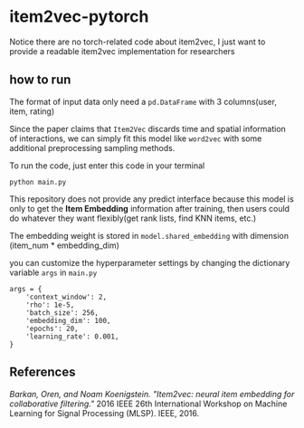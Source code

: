 # item2vec-pytorch
Notice there are no torch-related code about item2vec, I just want to provide a readable item2vec implementation for researchers

## how to run

The format of input data only need a `pd.DataFrame` with 3 columns(user, item, rating)

Since the paper claims that `Item2Vec` discards time and spatial information of interactions, we can simply fit this model like `word2vec` with some additional preprocessing sampling methods.

To run the code, just enter this code in your terminal
```
python main.py
```

This repository does not provide any predict interface because this model is only to get the **Item Embedding** information after training, then users could do whatever they want flexibly(get rank lists, find KNN items, etc.)

The embedding weight is stored in `model.shared_embedding` with dimension (item_num * embedding_dim)

you can customize the hyperparameter settings by changing the dictionary variable `args` in `main.py`

```
args = {
    'context_window': 2,
    'rho': 1e-5, 
    'batch_size': 256,
    'embedding_dim': 100,
    'epochs': 20,
    'learning_rate': 0.001,
}
```

## References

*Barkan, Oren, and Noam Koenigstein. "Item2vec: neural item embedding for collaborative filtering."* 2016 IEEE 26th International Workshop on Machine Learning for Signal Processing (MLSP). IEEE, 2016.
